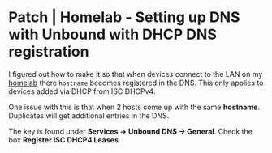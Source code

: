 # Patch | Homelab - Setting up DNS with Unbound with DHCP DNS registration

I figured out how to make it so that when devices connect to the LAN on my
[homelab](../578) there `hostname` becomes registered in the DNS. This only
applies to devices added via DHCP from ISC DHCPv4.

One issue with this is that when 2 hosts come up with the same **hostname**.
Duplicates will get additional entries in the DNS.

The key is found under **Services -> Unbound DNS -> General**. Check the box
**Register ISC DHCP4 Leases**.
